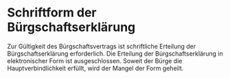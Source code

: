 # Schriftform der Bürgschaftserklärung

Zur Gültigkeit des Bürgschaftsvertrags ist schriftliche Erteilung der Bürgschaftserklärung erforderlich. Die Erteilung der Bürgschaftserklärung in elektronischer Form ist ausgeschlossen. Soweit der Bürge die Hauptverbindlichkeit erfüllt, wird der Mangel der Form geheilt. 

